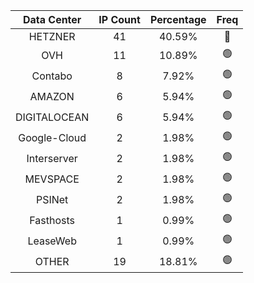| Data Center | IP Count | Percentage | Freq |
|:------------:|:--------:|:-----------:|:-----:|
| HETZNER | 41 | 40.59% | 🔴 |
| OVH | 11 | 10.89% | 🟢 |
| Contabo | 8 | 7.92% | 🟢 |
| AMAZON | 6 | 5.94% | 🟢 |
| DIGITALOCEAN | 6 | 5.94% | 🟢 |
| Google-Cloud | 2 | 1.98% | 🟢 |
| Interserver | 2 | 1.98% | 🟢 |
| MEVSPACE | 2 | 1.98% | 🟢 |
| PSINet | 2 | 1.98% | 🟢 |
| Fasthosts | 1 | 0.99% | 🟢 |
| LeaseWeb | 1 | 0.99% | 🟢 |
| OTHER | 19 | 18.81% | 🟢 |